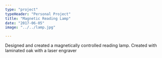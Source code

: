 ```yaml
---
type: "project"
typeHeader: "Personal Project"
title: "Magnetic Reading Lamp"
date: "2017-06-05"
image: "../../lamp.jpg"

---
```


Designed and created a magnetically controlled reading lamp. Created with laminated oak with a laser engraver
